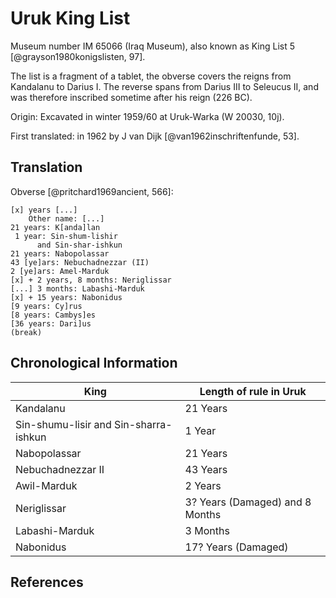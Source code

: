 # Uruk King List

Museum number IM 65066 (Iraq Museum), also known as King List 5 [@grayson1980konigslisten, 97].

The list is a fragment of a tablet, the obverse covers the reigns from Kandalanu to Darius I. 
The reverse spans from Darius III to Seleucus II, and was therefore inscribed sometime after his reign (226 BC).

Origin: Excavated in winter 1959/60 at Uruk-Warka (W 20030, 10j).

First translated: in 1962 by J van Dijk [@van1962inschriftenfunde, 53].

## Translation

Obverse [@pritchard1969ancient, 566]:
```
[x] years [...]
    Other name: [...]
21 years: K[anda]lan
 1 year: Sin-shum-lishir
      and Sin-shar-ishkun
21 years: Nabopolassar
43 [ye]ars: Nebuchadnezzar (II)
2 [ye]ars: Amel-Marduk
[x] + 2 years, 8 months: Neriglissar
[...] 3 months: Labashi-Marduk
[x] + 15 years: Nabonidus
[9 years: Cy]rus
[8 years: Cambys]es
[36 years: Dari]us
(break)
```

## Chronological Information

| King                                  | Length of rule in Uruk          |
|---------------------------------------|---------------------------------|
| Kandalanu                             | 21 Years                        |
| Sin-shumu-lisir and Sin-sharra-ishkun | 1 Year                          |
| Nabopolassar                          | 21 Years                        |
| Nebuchadnezzar II                     | 43 Years                        |
| Awil-Marduk                           | 2 Years                         |
| Neriglissar                           | 3? Years (Damaged) and 8 Months |
| Labashi-Marduk                        | 3 Months                        |
| Nabonidus                             | 17? Years (Damaged)             |

## References
